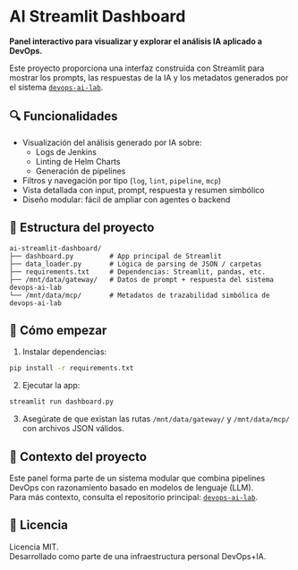 # AI Streamlit Dashboard

**Panel interactivo para visualizar y explorar el análisis IA aplicado a DevOps.**

Este proyecto proporciona una interfaz construida con Streamlit para mostrar los prompts, las respuestas de la IA y los metadatos generados por el sistema [`devops-ai-lab`](https://github.com/dorado-ai-devops/devops-ai-lab).

## 🔍 Funcionalidades

- Visualización del análisis generado por IA sobre:
  - Logs de Jenkins
  - Linting de Helm Charts
  - Generación de pipelines
- Filtros y navegación por tipo (`log`, `lint`, `pipeline`, `mcp`)
- Vista detallada con input, prompt, respuesta y resumen simbólico
- Diseño modular: fácil de ampliar con agentes o backend

## 📁 Estructura del proyecto

```
ai-streamlit-dashboard/
├── dashboard.py         # App principal de Streamlit
├── data_loader.py       # Lógica de parsing de JSON / carpetas
├── requirements.txt     # Dependencias: Streamlit, pandas, etc.
├── /mnt/data/gateway/   # Datos de prompt + respuesta del sistema devops-ai-lab
└── /mnt/data/mcp/       # Metadatos de trazabilidad simbólica de devops-ai-lab
```

## 🚀 Cómo empezar

1. Instalar dependencias:
```bash
pip install -r requirements.txt
```

2. Ejecutar la app:
```bash
streamlit run dashboard.py
```

3. Asegúrate de que existan las rutas `/mnt/data/gateway/` y `/mnt/data/mcp/` con archivos JSON válidos.

## 🧠 Contexto del proyecto

Este panel forma parte de un sistema modular que combina pipelines DevOps con razonamiento basado en modelos de lenguaje (LLM).  
Para más contexto, consulta el repositorio principal: [`devops-ai-lab`](https://github.com/dorado-ai-devops/devops-ai-lab).

## 📄 Licencia

Licencia MIT.  
Desarrollado como parte de una infraestructura personal DevOps+IA.
